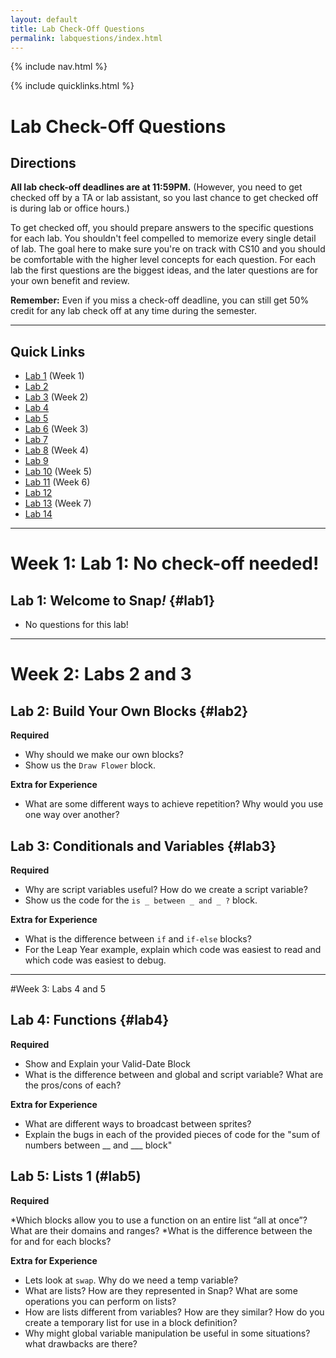 ```yaml
---
layout: default
title: Lab Check-Off Questions
permalink: labquestions/index.html
---
```


{% include nav.html %}

{% include quicklinks.html %}

<script>
    {% include_relative assets/cs10.js %}
</script>

# Lab Check-Off Questions

<div class="page-section" markdown="1">

## Directions

**All lab check-off deadlines are at 11:59PM.**
(However, you need to get checked off by a TA or lab assistant, so you last chance to get checked off is during lab or office hours.)

To get checked off, you should prepare answers to the specific questions for each lab. You shouldn't feel compelled to memorize every single detail of lab. The goal here to make sure you're on track with CS10 and you should be comfortable with the higher level concepts for each question. For each lab the first questions are the biggest ideas, and the later questions are for your own benefit and review.

**Remember:** Even if you miss a check-off deadline, you can still get 50% credit for any lab check off at any time during the semester.

</div>

---

<div class="page-section" markdown="1">

## Quick Links

* [Lab 1](#lab1) (Week 1)
* [Lab 2](#lab2)
* [Lab 3](#lab3) (Week 2)
* [Lab 4](#lab4)
* [Lab 5](#lab5)
* [Lab 6](#lab6) (Week 3)
* [Lab 7](#lab7)
* [Lab 8](#lab8) (Week 4)
* [Lab 9](#lab9)
* [Lab 10](#lab10) (Week 5)
* [Lab 11](#lab11) (Week 6)
* [Lab 12](#lab12)
* [Lab 13](#lab13) (Week 7)
* [Lab 14](#lab14) 
</div>

---

<div class="page-section" markdown="1">

# Week 1: Lab 1: No check-off needed!

## Lab 1: Welcome to Snap<em>!</em>   {#lab1}
* No questions for this lab!

---

# Week 2: Labs 2 and 3

## Lab 2: Build Your Own Blocks {#lab2}

**Required**

* Why should we make our own blocks?
* Show us the `Draw Flower` block.

**Extra for Experience**

* What are some different ways to achieve repetition? Why would you use one way over another?

## Lab 3: Conditionals and Variables {#lab3}

**Required**

* Why are script variables useful? How do we create a script variable?
* Show us the code for the <code>is _ between _ and _ ?</code> block.

**Extra for Experience**

* What is the difference between <code>if</code> and <code>if-else</code> blocks?
* For the Leap Year example, explain which code was easiest to read and which code was easiest to debug.

------

#Week 3: Labs 4 and 5

## Lab 4: Functions {#lab4}

**Required** 

* Show and Explain your Valid-Date Block
* What is the difference between and global and script variable? What are the pros/cons of each?

**Extra for Experience**

* What are different ways to broadcast between sprites?
* Explain the bugs in each of the provided pieces of code for the "sum of numbers between __ and ___ block"

## Lab 5: Lists 1 (#lab5)

**Required**

*Which blocks allow you to use a function on an entire list “all at once”? What are their domains and ranges?
*What is the difference between the for and for each blocks?

**Extra for Experience**

* Lets look at <code>swap</code>. Why do we need a temp variable?
* What are lists? How are they represented in Snap? What are some operations you can perform on lists?
* How are lists different from variables? How are they similar? How do you create a temporary list for use in a block definition?
* Why might global variable manipulation be useful in some situations? what drawbacks are there?

<!-- Keep the /div at the bottom -->
</div>
